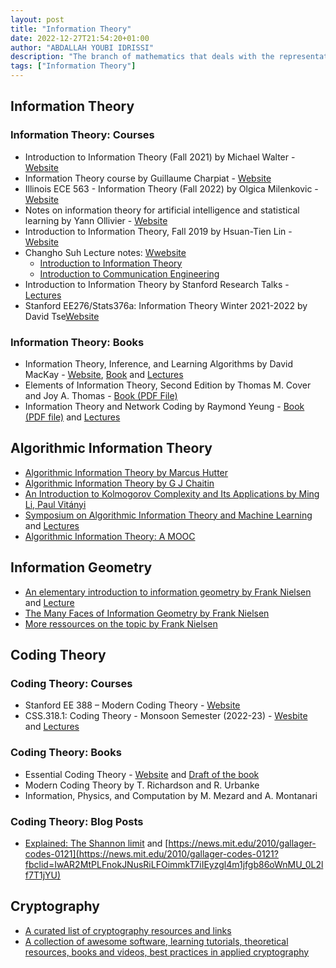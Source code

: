 ```yaml
---
layout: post
title: "Information Theory"
date: 2022-12-27T21:54:20+01:00
author: "ABDALLAH YOUBI IDRISSI"
description: "The branch of mathematics that deals with the representation, transmission, and manipulation of information."
tags: ["Information Theory"]
---
```


## Information Theory

### Information Theory: Courses

- Introduction to Information Theory (Fall 2021) by Michael Walter - [Website](https://qi.ruhr-uni-bochum.de/iit21/)
- Information Theory course by Guillaume Charpiat - [Website](https://www.lri.fr/~gcharpia/informationtheory/)
- Illinois ECE 563 - Information Theory (Fall 2022) by Olgica Milenkovic - [Website](https://courses.engr.illinois.edu/ece563/fa2022/)
- Notes on information theory for artificial intelligence and statistical learning by Yann Ollivier - [Website](http://www.yann-ollivier.org/rech/publs/mdltalks)
- Introduction to Information Theory, Fall 2019 by Hsuan-Tien Lin - [Website](https://www.csie.ntu.edu.tw/~htlin/course/iit19fall/)
- Changho Suh Lecture notes: [Wwebsite](http://csuh.kaist.ac.kr/teaching.html)
  - [Introduction to Information Theory](http://csuh.kaist.ac.kr/Suh_textbook_info.pdf)
  - [Introduction to Communication Engineering](http://csuh.kaist.ac.kr/Suh_textbook_comm.pdf)  
- Introduction to Information Theory by Stanford Research Talks - [Lectures](https://www.youtube.com/playlist?list=PLv_7iO_xlL0Kz2nU05COpINjU8C0UPICA)
- Stanford EE276/Stats376a: Information Theory Winter 2021-2022 by David Tse[Website](https://web.stanford.edu/class/ee276/)

### Information Theory: Books

- Information Theory, Inference, and Learning Algorithms by David MacKay - [Website](http://www.inference.org.uk/mackay/itila/), [Book](http://www.inference.org.uk/mackay/itila/book.html) and [Lectures](http://videolectures.net/course_information_theory_pattern_recognition/)
- Elements of Information Theory, Second Edition by Thomas M. Cover and Joy A. Thomas - [Book (PDF File)](http://staff.ustc.edu.cn/~cgong821/Wiley.Interscience.Elements.of.Information.Theory.Jul.2006.eBook-DDU.pdf)
- Information Theory and Network Coding by Raymond Yeung - [Book (PDF file)](http://iest2.ie.cuhk.edu.hk/~whyeung/post/manuscript/main2.pdf) and [Lectures](https://www.youtube.com/playlist?list=PLZDU8a6AcnuixlMLNuqvQSS7PDUK8pZmO)
  
## Algorithmic Information Theory

- [Algorithmic Information Theory by Marcus Hutter](http://www.hutter1.net/ait.htm)
- [Algorithmic Information Theory by G J Chaitin](https://doc.lagout.org/Others/Information%20Theory/Information%20Theory/ALGORITHMIC%20INFORMATION%20THEORY%20-%20G.J.%20Chaitin.pdf)
- [An Introduction to Kolmogorov Complexity and Its Applications by Ming Li, Paul Vitányi](https://link.springer.com/book/10.1007/978-0-387-49820-1)
- [Symposium on Algorithmic Information Theory and Machine Learning](https://sites.google.com/site/boumedienehamzi/symposium-on-algorithmic-information-theory-and-machine-learning?authuser=0) and [Lectures](https://www.youtube.com/channel/UCzk5nfLgy6MgeqtHPUTpVGQ/videos)
- [Algorithmic Information Theory: A MOOC](https://aiai.telecom-paris.fr/)

## Information Geometry

- [An elementary introduction to information geometry by Frank Nielsen](https://arxiv.org/abs/1808.08271) and [Lecture](https://www.youtube.com/watch?v=w6r_jsEBlgU)
- [The Many Faces of Information Geometry by Frank Nielsen](https://www.ams.org/journals/notices/202201/rnoti-p36.pdf)
- [More ressources on the topic by Frank Nielsen](https://franknielsen.github.io/IG/index.html)

## Coding Theory

### Coding Theory: Courses

- Stanford EE 388 – Modern Coding Theory - [Website](https://web.stanford.edu/class/ee388/ee388.html)
- CSS.318.1: Coding Theory - Monsoon Semester (2022-23) - [Wesbite](https://www.tifr.res.in/~prahladh/teaching/2022-23/coding/) and [Lectures](https://www.youtube.com/playlist?list=PLTtM9ThZ2L-dVk_fP2UDReKhWdgoDt1Zw)

### Coding Theory: Books

- Essential Coding Theory - [Website](https://cse.buffalo.edu/faculty/atri/courses/coding-theory/book/) and [Draft of the book](https://cse.buffalo.edu/faculty/atri/courses/coding-theory/book/web-coding-book.pdf)
- Modern Coding Theory by T. Richardson and R. Urbanke
- Information, Physics, and Computation by M. Mezard and A. Montanari

### Coding Theory: Blog Posts

- [Explained: The Shannon limit](https://news.mit.edu/2010/explained-shannon-0115) and [https://news.mit.edu/2010/gallager-codes-0121](https://news.mit.edu/2010/gallager-codes-0121?fbclid=IwAR2MtPLFnokJNusRiLFOimmkT7iIEyzgl4m1jfgb86oWnMU_0L2lf7T1jYU)

## Cryptography

- [A curated list of cryptography resources and links](https://github.com/sobolevn/awesome-cryptography)
- [A collection of awesome software, learning tutorials, theoretical resources, books and videos, best practices in applied cryptography](https://github.com/paulveillard/cybersecurity-applied-cryptography)
